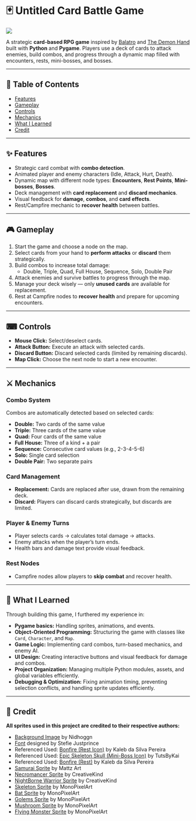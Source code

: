 # 🃏 Untitled Card Battle Game

![](https://github.com/Undeacl/Untitled-Game/blob/main/Images/Untitled%20Game%20Preview.gif)  

A strategic **card-based RPG game** inspired by [Balatro](https://store.steampowered.com/app/2379780/Balatro/) and [The Demon Hand](https://www.leagueoflegends.com/en-us/news/game-updates/the-demons-hand/) built with **Python** and **Pygame**. Players use a deck of cards to attack enemies, build combos, and progress through a dynamic map filled with encounters, rests, mini-bosses, and bosses.

---

## 🚀 Table of Contents
- [Features](#-features)  
- [Gameplay](#-gameplay)  
- [Controls](#-controls)  
- [Mechanics](#-mechanics)
- [What I Learned](#-what-i-learned)
- [Credit](#-credit)  

---

## ✨ Features
- Strategic card combat with **combo detection**.  
- Animated player and enemy characters (Idle, Attack, Hurt, Death).  
- Dynamic map with different node types: **Encounters**, **Rest Points**, **Mini-bosses**, **Bosses**.  
- Deck management with **card replacement** and **discard mechanics**.  
- Visual feedback for **damage**, **combos**, and **card effects**.  
- Rest/Campfire mechanic to **recover health** between battles.  

---

## 🎮 Gameplay
1. Start the game and choose a node on the map.  
2. Select cards from your hand to **perform attacks** or **discard** them strategically.  
3. Build combos to increase total damage:
   - Double, Triple, Quad, Full House, Sequence, Solo, Double Pair  
4. Attack enemies and survive battles to progress through the map.  
5. Manage your deck wisely — only **unused cards** are available for replacement.  
6. Rest at Campfire nodes to **recover health** and prepare for upcoming encounters.  

---

## ⌨ Controls
- **Mouse Click:** Select/deselect cards.  
- **Attack Button:** Execute an attack with selected cards.  
- **Discard Button:** Discard selected cards (limited by remaining discards).  
- **Map Click:** Choose the next node to start a new encounter.  

---

## ⚔ Mechanics
### Combo System
Combos are automatically detected based on selected cards:
- **Double:** Two cards of the same value  
- **Triple:** Three cards of the same value  
- **Quad:** Four cards of the same value  
- **Full House:** Three of a kind + a pair  
- **Sequence:** Consecutive card values (e.g., 2-3-4-5-6)  
- **Solo:** Single card selection  
- **Double Pair:** Two separate pairs  

### Card Management
- **Replacement:** Cards are replaced after use, drawn from the remaining deck.  
- **Discard:** Players can discard cards strategically, but discards are limited.  

### Player & Enemy Turns
- Player selects cards → calculates total damage → attacks.  
- Enemy attacks when the player’s turn ends.  
- Health bars and damage text provide visual feedback.  

### Rest Nodes
- Campfire nodes allow players to **skip combat** and recover health.  

---

## 📝 What I Learned
Through building this game, I furthered my experience in:  
- **Pygame basics:** Handling sprites, animations, and events.  
- **Object-Oriented Programming:** Structuring the game with classes like `Card`, `Character`, and `Map`.  
- **Game Logic:** Implementing card combos, turn-based mechanics, and enemy AI.  
- **UI Design:** Creating interactive buttons and visual feedback for damage and combos.  
- **Project Organization:** Managing multiple Python modules, assets, and global variables efficiently.  
- **Debugging & Optimization:** Fixing animation timing, preventing selection conflicts, and handling sprite updates efficiently.
  
---

## 🎨 Credit
**All sprites used in this project are credited to their respective authors:**
- [Background Image](https://opengameart.org/content/backgrounds-3) by Nidhoggn
- [Font](https://fonts.google.com/specimen/Pixelify+Sans) designed by Stefie Justprince
- Referenced Used: [Bonfire (Rest Icon)](https://www.vecteezy.com/vector-art/9877856-pixel-art-bonfire-june-party-bonfire-vector-icon-for-8bit-game-on-white-background) by Kaleb da Silva Pereira
- Referenced Used: [Epic Skeleton Skull (Mini-Boss Icon)](https://www.youtube.com/watch?v=H_ZlJe-pERI) by TutsByKai
- Referenced Used: [Bonfire (Rest)](https://www.vecteezy.com/vector-art/9877856-pixel-art-bonfire-june-party-bonfire-vector-icon-for-8bit-game-on-white-background) by Kaleb da Silva Pereira
- [Samurai Sprite](https://xzany.itch.io/samurai-2d-pixel-art) by Mattz Art
- [Necromancer Sprite](https://creativekind.itch.io/necromancer-free) by CreativeKind
- [NightBorne Warrior Sprite](https://creativekind.itch.io/nightborne-warrior) by CreativeKind
- [Skeleton Sprite](https://monopixelart.itch.io/skeletons-pack) by MonoPixelArt
- [Bat Sprite](https://monopixelart.itch.io/dark-fantasy-enemies-asset-pack) by MonoPixelArt
- [Golems Sprite](https://monopixelart.itch.io/golems-pack) by MonoPixelArt
- [Mushroom Sprite](https://monopixelart.itch.io/forest-monsters-pixel-art) by MonoPixelArt
- [Flying Monster Sprite](https://monopixelart.itch.io/flying-enemies) by MonoPixelArt
